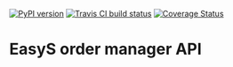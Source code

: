 [![PyPI version](https://badge.fury.io/py/easys-ordermanager.svg)](https://badge.fury.io/py/easys-ordermanager)
[![Travis CI build status](https://travis-ci.org/RegioHelden/easys-ordermanager.svg)](https://travis-ci.org/RegioHelden/easys-ordermanager)
[![Coverage Status](https://coveralls.io/repos/github/RegioHelden/easys-ordermanager/badge.svg?branch=add_coveralls)](https://coveralls.io/github/RegioHelden/easys-ordermanager?branch=add_coveralls)

# EasyS order manager API
